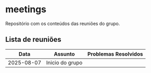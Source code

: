 # meetings

Repositório com os conteúdos das reuniões do grupo.

## Lista de reuniões

| Data       | Assunto                   | Problemas Resolvidos         |
|------------|---------------------------|-------------------------------|
| 2025-08-07 | Inicio do grupo       |                        |



